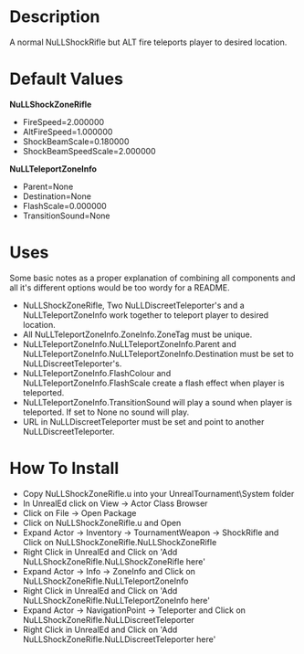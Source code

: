 Description
===============

A normal NuLLShockRifle but ALT fire teleports player to desired location.

Default Values
===============

**NuLLShockZoneRifle**
- FireSpeed=2.000000
- AltFireSpeed=1.000000
- ShockBeamScale=0.180000
- ShockBeamSpeedScale=2.000000

**NuLLTeleportZoneInfo**
- Parent=None
- Destination=None
- FlashScale=0.000000
- TransitionSound=None

Uses
===============

Some basic notes as a proper explanation of combining all components and all it's different options would be too wordy for a README.

- NuLLShockZoneRifle, Two NuLLDiscreetTeleporter's and a NuLLTeleportZoneInfo work together to teleport player to desired location.
- All NuLLTeleportZoneInfo.ZoneInfo.ZoneTag must be unique.
- NuLLTeleportZoneInfo.NuLLTeleportZoneInfo.Parent and NuLLTeleportZoneInfo.NuLLTeleportZoneInfo.Destination must be set to NuLLDiscreetTeleporter's.
- NuLLTeleportZoneInfo.FlashColour and NuLLTeleportZoneInfo.FlashScale create a flash effect when player is teleported.
- NuLLTeleportZoneInfo.TransitionSound will play a sound when player is teleported. If set to None no sound will play.
- URL in NuLLDiscreetTeleporter must be set and point to another NuLLDiscreetTeleporter.

How To Install
===============

- Copy NuLLShockZoneRifle.u into your UnrealTournament\\System folder
- In UnrealEd click on View -> Actor Class Browser
- Click on File -> Open Package
- Click on NuLLShockZoneRifle.u and Open
- Expand Actor -> Inventory -> TournamentWeapon -> ShockRifle and Click on NuLLShockZoneRifle.NuLLShockZoneRifle
- Right Click in UnrealEd and Click on 'Add NuLLShockZoneRifle.NuLLShockZoneRifle here'
- Expand Actor -> Info -> ZoneInfo and Click on NuLLShockZoneRifle.NuLLTeleportZoneInfo
- Right Click in UnrealEd and Click on 'Add NuLLShockZoneRifle.NuLLTeleportZoneInfo here'
- Expand Actor -> NavigationPoint -> Teleporter and Click on NuLLShockZoneRifle.NuLLDiscreetTeleporter
- Right Click in UnrealEd and Click on 'Add NuLLShockZoneRifle.NuLLDiscreetTeleporter here'